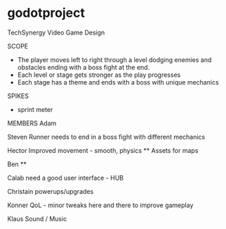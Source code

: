 # godotproject
 TechSynergy Video Game Design

SCOPE
- The player moves left to right through a level dodging enemies and obstacles ending with a boss fight at the end. 
- Each level or stage gets stronger as the play progresses
- Each stage has a theme and ends with a boss with unique mechanics

SPIKES
- sprint meter

MEMBERS
Adam

Steven
Runner needs to end in a boss fight with different mechanics

Hector
Improved movement - smooth, physics
** Assets for maps

Ben
**

Calab
need a good user interface - HUB

Christain
powerups/upgrades

Konner
QoL - minor tweaks here and there to improve gameplay

Klaus
Sound / Music









